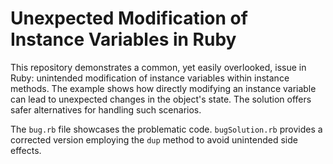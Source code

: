 # Unexpected Modification of Instance Variables in Ruby

This repository demonstrates a common, yet easily overlooked, issue in Ruby: unintended modification of instance variables within instance methods.  The example shows how directly modifying an instance variable can lead to unexpected changes in the object's state.  The solution offers safer alternatives for handling such scenarios.

The `bug.rb` file showcases the problematic code. `bugSolution.rb` provides a corrected version employing the `dup` method to avoid unintended side effects.
